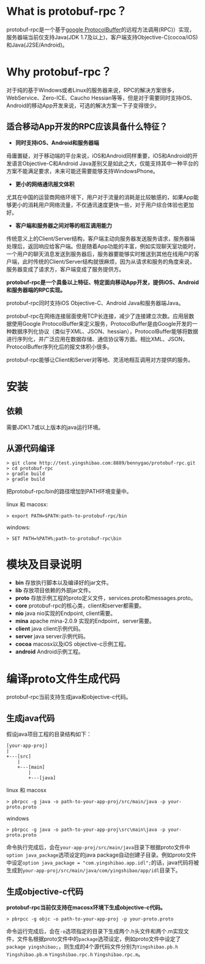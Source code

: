 # What is protobuf-rpc？
protobuf-rpc是一个基于[google ProtocolBuffer](https://developers.google.com/protocol-buffers/?hl=zh-cn)的远程方法调用(RPC)）实现，服务器端当前仅支持Java(JDK 1.7及以上)，客户端支持Objective-C(cocoa/iOS)和Java(J2SE/Android)。
# Why protobuf-rpc？
对于纯的基于Windows或者Linux的服务器来说，RPC的解决方案很多，WebService、Zero-ICE、Caucho Hessian等等，但是对于需要同时支持iOS、Android的移动App开发来说，可选的解决方案一下子变得很少。

## 适合移动App开发的RPC应该具备什么特征？
* **同时支持iOS、Android和服务器端**

毋庸置疑，对于移动端的平台来说，iOS和Android同样重要，iOS和Android的开发语言Objective-C和Android Java差别又是如此之大，仅能支持其中一种平台的方案不能满足要求，未来可能还需要能够支持WindowsPhone。

* **更小的网络通讯报文体积**

尤其在中国的运营商网络环境下，用户对于流量的消耗是比较敏感的，如果App能够更小的消耗用户网络流量，不仅通讯速度更快一些，对于用户综合体验也更加好。

* **客户端和服务器之间对等的相互调用能力**

传统意义上的Client/Server结构，客户端主动向服务器发送服务请求，服务器端处理后，返回响应给客户端。但是随着App功能的丰富，例如实现聊天室功能时，一个用户的聊天消息发送到服务器后，服务器要能够实时推送到其他在线用户的客户端，此时传统的Client/Server结构就很麻烦，因为从请求和服务的角度来说，服务器变成了请求方，客户端变成了服务提供方。

**protobuf-rpc是一个具备以上特征、特定面向移动App开发，提供iOS、Android和服务器端的RPC实现。**

protobuf-rpc同时支持iOS Objective-C、Android Java和服务器端Java。

protobuf-rpc在网络连接层面使用TCP长连接，减少了连接建立次数。应用层数据使用Google ProtocolBuffer来定义服务，ProtocolBuffer是由Google开发的一种数据序列化协议（类似于XML、JSON、hessian），ProtocolBuffer能够将数据进行序列化，并广泛应用在数据存储、通信协议等方面。相比XML、JSON，ProtocolBuffer序列化后的报文体积小很多。

protobuf-rpc能够让Client和Server对等地、灵活地相互调用对方提供的服务。

# 安装

## 依赖
需要JDK1.7或以上版本的java运行环境。

## 从源代码编译

	> git clone http://test.yingshibao.com:8889/bennygao/protobuf-rpc.git
	> cd protobuf-rpc
	> gradle build
	> gradle build

把protobuf-rpc/bin的路径增加到PATH环境变量中。

linux 和 macosx:
	
	> export PATH=$PATH:path-to-protobuf-rpc/bin

windows:

	> SET PATH=%PATH%;path-to-protobuf-rpc\bin

	
# 模块及目录说明
* __bin__ 存放执行脚本以及编译好的jar文件。
* __lib__ 存放项目依赖的外部jar文件。
* __proto__ 存放示例工程的proto定义文件，services.proto和messages.proto。
* __core__ protobuf-rpc的核心类，client和server都需要。
* __nio__ java nio实现的Endpoint, client需要。
* __mina__ apache mina-2.0.9 实现的Endpoint，server需要。
* __client__ java client示例代码。
* __server__ java server示例代码。
* __cocoa__ macosx以及iOS objective-c示例工程。
* __android__ Android示例工程。

# 编译proto文件生成代码
protobuf-rpc当前支持生成java和objective-c代码。
## 生成java代码
假设java项目工程的目录结构如下：

	[your-app-proj]
	|
	+---[src]
	    | 
	    +---[main]
	        |
	        +---[java]

linux 和 macosx

	> pbrpcc -g java -o path-to-your-app-proj/src/main/java -p your-proto.proto

windows

	> pbrpcc -g java -o path-to-your-app-proj\src\main\java -p your-proto.proto
	
命令执行完成后，会在`your-app-proj/src/main/java`目录下根据proto文件中`option java_package`选项设定的java package自动创建子目录。例如proto文件中设定`option java_package = "com.yingshibao.app.idl";`的话，java代码将被生成到`your-app-proj/src/main/java/com/yingshibao/app/idl`目录下。
## 生成objective-c代码
**protobuf-rpc当前仅支持在macosx环境下生成objective-c代码。**

	> pbrpcc -g objc -o path-to-your-app-proj -p your-proto.proto

命令运行完成后，会在`-o`选项指定的目录下生成两个.h头文件和两个.m实现文件，文件名根据proto文件中的`package`选项设定，例如proto文件中设定了`package yingshibao;`，则生成的4个源代码文件分别为`Yingshibao.pb.h` `Yingshibao.pb.m` `Yingshibao.rpc.h` `Yingshibao.rpc.m`。